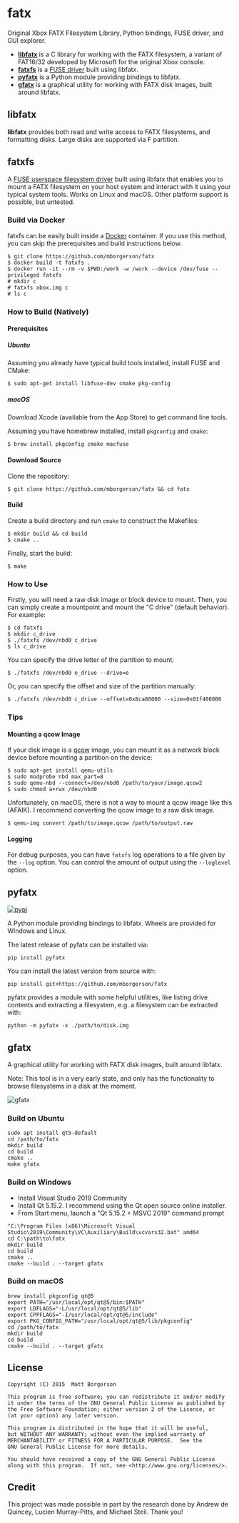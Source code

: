 fatx
====

Original Xbox FATX Filesystem Library, Python bindings, FUSE driver, and GUI explorer.

* [**libfatx**](#libfatx) is a C library for working with the FATX filesystem, a variant of FAT16/32 developed by Microsoft for the original Xbox console.
* [**fatxfs**](#fatxfs) is a [FUSE driver](https://en.wikipedia.org/wiki/Filesystem_in_Userspace) built using libfatx.
* [**pyfatx**](#pyfatx) is a Python module providing bindings to libfatx.
* [**gfatx**](#gfatx) is a graphical utility for working with FATX disk images, built around libfatx.

libfatx
-------
**libfatx** provides both read and write access to FATX filesystems, and formatting disks. Large disks are supported via F partition.

fatxfs
------
A [FUSE userspace filesystem driver](https://en.wikipedia.org/wiki/Filesystem_in_Userspace) built using libfatx that enables you to mount a FATX filesystem on your host system and interact with it using your typical system tools. Works on Linux and macOS. Other platform support is possible, but untested.

### Build via Docker
fatxfs can be easily built inside a [Docker](https://www.docker.com/) container. If you use this method, you can skip the prerequisites and build instructions below.

    $ git clone https://github.com/mborgerson/fatx
    $ docker build -t fatxfs .
    $ docker run -it --rm -v $PWD:/work -w /work --device /dev/fuse --privileged fatxfs
    # mkdir c
    # fatxfs xbox.img c
    # ls c

### How to Build (Natively)
#### Prerequisites

##### Ubuntu
Assuming you already have typical build tools installed, install FUSE and CMake:

    $ sudo apt-get install libfuse-dev cmake pkg-config

##### macOS
Download Xcode (available from the App Store) to get command line tools.

Assuming you have homebrew installed, install `pkgconfig` and `cmake`:

    $ brew install pkgconfig cmake macfuse

#### Download Source
Clone the repository:

    $ git clone https://github.com/mborgerson/fatx && cd fatx

#### Build
Create a build directory and run `cmake` to construct the Makefiles:

    $ mkdir build && cd build
    $ cmake ..

Finally, start the build:

    $ make

### How to Use
Firstly, you will need a raw disk image or block device to mount. Then, you can simply create a mountpoint and mount the "C drive" (default behavior). For example:

    $ cd fatxfs
    $ mkdir c_drive
    $ ./fatxfs /dev/nbd0 c_drive
    $ ls c_drive

You can specify the drive letter of the partition to mount:

    $ ./fatxfs /dev/nbd0 e_drive --drive=e

Or, you can specify the offset and size of the partition manually:

    $ ./fatxfs /dev/nbd0 c_drive --offset=0x8ca80000 --size=0x01f400000

### Tips
#### Mounting a qcow Image
If your disk image is a [qcow](https://en.wikipedia.org/wiki/Qcow) image, you can mount it as a network block device before mounting a partition on the device:

    $ sudo apt-get install qemu-utils
    $ sudo modprobe nbd max_part=8
    $ sudo qemu-nbd --connect=/dev/nbd0 /path/to/your/image.qcow2
    $ sudo chmod a+rwx /dev/nbd0

Unfortunately, on macOS, there is not a way to mount a qcow image like this (AFAIK). I recommend converting the qcow image to a raw disk image.

    $ qemu-img convert /path/to/image.qcow /path/to/output.raw

#### Logging
For debug purposes, you can have `fatxfs` log operations to a file given by the
`--log` option. You can control the amount of output using the `--loglevel`
option.

pyfatx
------
[![pypi](https://img.shields.io/pypi/v/pyfatx)](https://pypi.org/project/pyfatx/)

A Python module providing bindings to libfatx. Wheels are provided for Windows and Linux.

The latest release of pyfatx can be installed via:

    pip install pyfatx

You can install the latest version from source with:

    pip install git+https://github.com/mborgerson/fatx

pyfatx provides a module with some helpful utilities, like listing drive contents and extracting a filesystem, e.g. a filesystem can be extracted with:

    python -m pyfatx -x ./path/to/disk.img

gfatx
-----

A graphical utility for working with FATX disk images, built around libfatx.

Note: This tool is in a very early state, and only has the functionality to browse filesystems in a disk at the moment.

![gfatx](screenshots/gfatx.png)

### Build on Ubuntu
```
sudo apt install qt5-default
cd /path/to/fatx
mkdir build
cd build
cmake ..
make gfatx
```

### Build on Windows
* Install Visual Studio 2019 Community
* Install Qt 5.15.2. I recommend using the Qt open source online installer.
* From Start menu, launch a "Qt 5.15.2 + MSVC 2019" command prompt

```
"C:\Program Files (x86)\Microsoft Visual Studio\2019\Community\VC\Auxiliary\Build\vcvars32.bat" amd64
cd C:\path\to\fatx
mkdir build
cd build
cmake ..
cmake --build . --target gfatx
```

### Build on macOS
```
brew install pkgconfig qt@5
export PATH="/usr/local/opt/qt@5/bin:$PATH"
export LDFLAGS="-L/usr/local/opt/qt@5/lib"
export CPPFLAGS="-I/usr/local/opt/qt@5/include"
export PKG_CONFIG_PATH="/usr/local/opt/qt@5/lib/pkgconfig"
cd /path/to/fatx
mkdir build
cd build
cmake --build . --target gfatx
```

License
-------

    Copyright (C) 2015  Matt Borgerson

    This program is free software; you can redistribute it and/or modify
    it under the terms of the GNU General Public License as published by
    the Free Software Foundation; either version 2 of the License, or
    (at your option) any later version.

    This program is distributed in the hope that it will be useful,
    but WITHOUT ANY WARRANTY; without even the implied warranty of
    MERCHANTABILITY or FITNESS FOR A PARTICULAR PURPOSE.  See the
    GNU General Public License for more details.

    You should have received a copy of the GNU General Public License
    along with this program.  If not, see <http://www.gnu.org/licenses/>.

Credit
------
This project was made possible in part by the research done by Andrew de Quincey, Lucien Murray-Pitts, and Michael Steil. Thank you!
